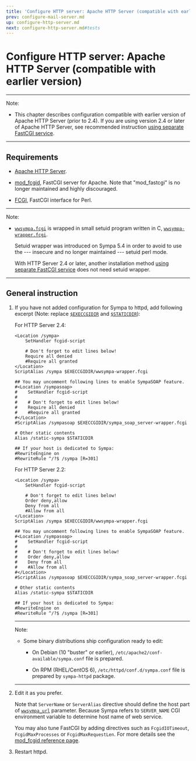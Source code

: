 ```yaml
---
title: 'Configure HTTP server: Apache HTTP Server (compatible with earlier version)'
prev: configure-mail-server.md
up: configure-http-server.md
next: configure-http-server.md#tests
---
```


Configure HTTP server: Apache HTTP Server (compatible with earlier version)
===========================================================================

----
Note:

  * This chapter describes configuration compatible with earlier version of
    Apache HTTP Server (prior to 2.4).  If you are using version 2.4 or later
    of Apache HTTP Server, see recommended instruction
    [using separate FastCGI service](configure-http-server-spawnfcgi.md).

----

Requirements
------------

  * [Apache HTTP Server](http://httpd.apache.org/download.cgi).

  * [mod_fcgid](http://httpd.apache.org/mod_fcgid/), FastCGI server for
    Apache.
    Note that "mod_fastcgi" is no longer maintained and highly discouraged.

  * [FCGI](https://metacpan.org/release/FCGI), FastCGI interface for Perl.

----
Note:

  * [`wwsympa.fcgi`](/gpldoc/man/wwsympa.8.html) is wrapped in small setuid program
    written in C, [`wwsympa-wrapper.fcgi`](/gpldoc/man/wwsympa-wrapper.8.html).

    Setuid wrapper was introduced on Sympa 5.4
    in order to avoid to use the --- insecure and no longer
    maintained --- setuid perl mode.

    With HTTP Server 2.4 or later, another installation method
    [using separate FastCGI service](configure-http-server-spawnfcgi.md)
    does not need setuid wrapper.

----

General instruction
-------------------

  1. If you have not added configuration for Sympa to httpd, add following
     excerpt (Note: replace [``$EXECCGIDIR``](../layout.md#execcgidir) and
     [``$STATICDIR``](../layout.md#staticdir)):

     For HTTP Server 2.4:
     ```
     <Location /sympa>
         SetHandler fcgid-script

         # Don't forget to edit lines below!
         Require all denied
         #Require all granted
     </Location>
     ScriptAlias /sympa $EXECCGIDIR/wwsympa-wrapper.fcgi

     ## You may uncomment following lines to enable SympaSOAP feature.
     #<Location /sympasoap>
     #    SetHandler fcgid-script
     #
     #    # Don't forget to edit lines below!
     #    Require all denied
     #    #Require all granted
     #</Location>
     #ScriptAlias /sympasoap $EXECCGIDIR/sympa_soap_server-wrapper.fcgi

     # Other static contents
     Alias /static-sympa $STATICDIR

     ## If your host is dedicated to Sympa:
     #RewriteEngine on
     #RewriteRule ^/?$ /sympa [R=301]
     ```

     For HTTP Server 2.2:
     ```
     <Location /sympa>
         SetHandler fcgid-script

         # Don't forget to edit lines below!
         Order deny,allow
         Deny from all
         #Allow from all
     </Location>
     ScriptAlias /sympa $EXECCGIDIR/wwsympa-wrapper.fcgi

     ## You may uncomment following lines to enable SympaSOAP feature.
     #<Location /sympasoap>
     #    SetHandler fcgid-script
     #
     #    # Don't forget to edit lines below!
     #    Order deny,allow
     #    Deny from all
     #    #Allow from all
     #</Location>
     #ScriptAlias /sympasoap $EXECCGIDIR/sympa_soap_server-wrapper.fcgi

     # Other static contents
     Alias /static-sympa $STATICDIR

     ## If your host is dedicated to Sympa:
     #RewriteEngine on
     #RewriteRule ^/?$ /sympa [R=301]
     ```

     ----
     Note:

       * Some binary distributions ship configuration ready to edit:

           - On Debian (10 "buster" or earlier),
             ``/etc/apache2/conf-available/sympa.conf`` file is prepared.

           - On RPM (RHEL/CentOS 6), ``/etc/httpd/conf.d/sympa.conf`` file is
             prepared by ``sympa-httpd`` package.

     ----

  2. Edit it as you prefer.

     Note that ``ServerName`` or ``ServerAlias`` directive should define
     the host part of [``wwsympa_url``](/gpldoc/man/sympa.conf.5.html#wwsympa_url)
     parameter.  Because Sympa refers to ``SERVER_NAME`` CGI environment
     variable to determine host name of web service.

     You may also tune FastCGI by adding directives such as
     ``FcgidIOTimeout``, ``FcgidMaxProcesses`` or ``FcgidMaxRequestLen``.  For
     more details see the
     [mod_fcgid reference page](https://httpd.apache.org/mod_fcgid/mod/mod_fcgid.html).

  3. Restart httpd.

